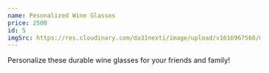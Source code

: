```yaml
---
name: Pesonalized Wine Glasses
price: 2500
id: 5
imgSrc: https://res.cloudinary.com/da31nexti/image/upload/v1616967568/made-by-melanie/wine_glasses_ahjmoo.jpg
---
```


Personalize these durable wine glasses for your friends and family!